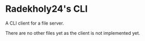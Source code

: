 # Radekholy24's CLI

A CLI client for a file server.

There are no other files yet as the client is not implemented yet.
